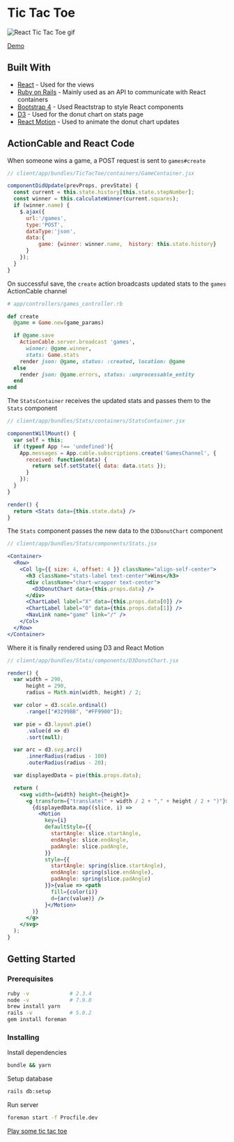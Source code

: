 # Tic Tac Toe

![React Tic Tac Toe gif](http://i.imgur.com/rTqy5sh.gif)

[Demo](https://sheltered-caverns-30642.herokuapp.com/)

## Built With

* [React](https://github.com/shakacode/react_on_rails) - Used for the views
* [Ruby on Rails](http://rubyonrails.org/) - Mainly used as an API to communicate with React containers
* [Bootstrap 4](https://reactstrap.github.io/) - Used Reactstrap to style React components
* [D3](https://d3js.org/) - Used for the donut chart on stats page
* [React Motion](https://github.com/chenglou/react-motion) - Used to animate the donut chart updates

## ActionCable and React Code

When someone wins a game, a POST request is sent to `games#create`

```jsx
// client/app/bundles/TicTacToe/containers/GameContainer.jsx

componentDidUpdate(prevProps, prevState) {
  const current = this.state.history[this.state.stepNumber];
  const winner = this.calculateWinner(current.squares);
  if (winner.name) {
    $.ajax({
      url:'/games',
      type:'POST',
      dataType:'json',
      data:{
          game: {winner: winner.name,  history: this.state.history}
      }
    });
  }
}
```

On successful save, the `create` action broadcasts updated stats to the `games` ActionCable channel

```ruby
# app/controllers/games_controller.rb

def create
  @game = Game.new(game_params)

  if @game.save
    ActionCable.server.broadcast 'games',
      winner: @game.winner,
      stats: Game.stats
    render json: @game, status: :created, location: @game
  else
    render json: @game.errors, status: :unprocessable_entity
  end
end
```

The `StatsContainer` receives the updated stats and passes them to the `Stats` component

```jsx
// client/app/bundles/Stats/containers/StatsContainer.jsx

componentWillMount() {
  var self = this;
  if (typeof App !== 'undefined'){
    App.messages = App.cable.subscriptions.create('GamesChannel', {  
      received: function(data) {
        return self.setState({ data: data.stats });
      }
    });
  }
}

render() {        
  return <Stats data={this.state.data} />
}
```

The `Stats` component passes the new data to the `D3DonutChart` component

```jsx
// client/app/bundles/Stats/components/Stats.jsx

<Container>
  <Row>
    <Col lg={{ size: 4, offset: 4 }} className="align-self-center">
      <h3 className="stats-label text-center">Wins</h3>
      <div className="chart-wrapper text-center">
        <D3DonutChart data={this.props.data} />
      </div>
      <ChartLabel label="X" data={this.props.data[0]} />
      <ChartLabel label="O" data={this.props.data[1]} />
      <NavLink name="game" link="/" />
    </Col>
  </Row>
</Container>
```

Where it is finally rendered using D3 and React Motion

```jsx
// client/app/bundles/Stats/components/D3DonutChart.jsx

render() {
  var width = 290,
      height = 290,
      radius = Math.min(width, height) / 2;

  var color = d3.scale.ordinal()
      .range(["#3299BB", "#FF9900"]);

  var pie = d3.layout.pie()
      .value(d => d)
      .sort(null);

  var arc = d3.svg.arc()
      .innerRadius(radius - 100)
      .outerRadius(radius - 20);

  var displayedData = pie(this.props.data);

  return (
    <svg width={width} height={height}>
      <g transform={"translate(" + width / 2 + "," + height / 2 + ")"}>
        {displayedData.map((slice, i) =>
          <Motion
            key={i}
            defaultStyle={{
              startAngle: slice.startAngle,
              endAngle: slice.endAngle,
              padAngle: slice.padAngle,
            }}
            style={{
              startAngle: spring(slice.startAngle),
              endAngle: spring(slice.endAngle),
              padAngle: spring(slice.padAngle)
            }}>{value => <path
              fill={color(i)}
              d={arc(value)} />
            }</Motion>
        )}
      </g>
    </svg>
  );
}
```

## Getting Started

### Prerequisites

```bash
ruby -v             # 2.3.4
node -v             # 7.9.0
brew install yarn
rails -v            # 5.0.2
gem install foreman
```

### Installing

Install dependencies

```bash
bundle && yarn
```

Setup database

```bash
rails db:setup
```

Run server

```bash
foreman start -f Procfile.dev
```

[Play some tic tac toe](http://localhost:3000/)
